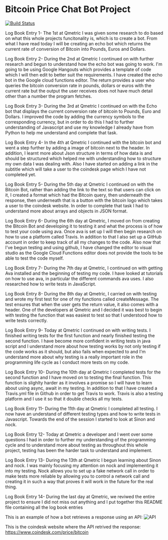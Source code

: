 # Bitcoin Price Chat Bot Project

[![Build Status](https://travis-ci.org/HarryQmetric/Bitcoin-Bot.svg?branch=master)](https://travis-ci.org/HarryQmetric/Bitcoin-Bot)

Log Book Entry 1-
The 1st at Qmetric I was given some research to do based on what this whole projects funcitonality is, which is to create a bot.
From what I have read today I will be creating an echo bot which returns the current rate of conversion of Bitcoin into Pounds, Euros
and Dollars.

Log Book Entry 2-
During the 2nd at Qmetric I continued on with further research and begun to understand how the echo bot was going to work.
I'm going to be using Google Hangouts which provides a template of code which I will then edit to better suit the requirements. I have 
created the echo bot in the Google cloud functions editor. The return provides a user who queries the bitcoin conversion rate in pounds, dollars or euros with the current rate but the output the user receives does not have much detail other than a number the program fetches. 

Log Book Entry 3-
During the 3rd at Qmetric I continued on with the Echo bot that displays the current conversion rate of bitcoin to 
Pounds, Euro and Dollars. I improved the code by adding the currency symbols to the corresponding currency, but in order to do this
I had to further understanding of Javascript and use my knowledge I already have from Python to help me understand 
and complete that task. 

Log Book Entry 4-
In the 4th at Qmetric I continued with the bitcoin bot and went a step further by adding a image of bitcoin next to the header. 
In addition, I learnt more about Json structure in terms of how data is and should be structured which helped me with understanding how to 
structure my own data I was dealing with. Also I have started on adding a link in the subtitle which will take a user to the coindesk 
page which I have not completed yet.

Log Book Entry 5-
During the 5th day at Qmetric I continued on with the Bitcoin Bot, rather than adding the link to the text so that users can click on it,
I created a format which had the Bitcoin query, then underneath the response, then underneath that is a button with the bitcoin logo which 
takes a user to the coindesk website. In order to complete that task I had to understand more about arrays and objects in JSON format.

Log Book Entry 6-
During the 6th day at Qmetric, I moved on from creating the Bitcoin Bot and developing it to testing it and what the process is of how 
to test your code using ava. Once ava is set up I will then begin research on how to use a platform called Travis. In addition to that I also set up a GitHub account in order to keep track of all my changes to the code. Also now that I've begun testing and using 
github, I have changed the editor to visual studio as the Google Cloud Functions editor does not provide the tools to be able to test the code myself.

Log Book Entry 7-
During the 7th day at Qmetric, I continued on with getting Ava installed and the beginning of testing my code. I have looked at
tutorials on how to use ava, in particular the different commands ava uses. I also researched how to write tests in JavaScript.

Log Book Entry 8-
During the 8th day at Qmetric, I carried on with testing and wrote my first test for one of my functions called createMessage. The test
ensures that when the user gets the return value, it also comes with a header. One of the developers at Qmetric and I decided it
was best to begin with testing the function that was easiest to test so that I understood how to write tests correctly. 

Log Book Entry 9-
Today at Qmetric I continued on with writing tests. I finished writing tests for the first function and nearly finished testing
the second function. I have become more confident in writing tests in java script and I understand more about how testing works by 
not only testing if the code works as it should, but also fails when expected to and I'm understand more about why testing is a really 
important role in the programming life cycle as I conduct more tests on my code.

Log Book Entry 10-
During the 10th day at Qmetric I completed tests for the second function and I have moved on to testing the final function. This function is slighlty harder as it involves a promise so I will have to learn about using async, await in my testing. In addition to that I have created a Travis.yml file in Github in order to get Travis to work. Travis is also a testing platform and I use it so that it double checks all my tests.

Log Book Entry 11-
During the 11th day at Qmetric I completed all testing. I now have an understand of different testing types and how to write tests in 
Javascript. Towards the end of the session I started to look at Sinon and nock. 

Log Book Entry 12-
Today at Qmetric a developer and I went over some questions I had in order to further my understanding of the programming cycle and to 
understand more about testing as throughout this whole project, testing has been the harder task to understand and implement. 

Log Book Entry 13-
During the 13th at Qmetric I begun learning about Sinon and nock. I was mainly focusing my attention on nock and implementing it into
my testing. Nock allows you to set up a fake network call in order to make tests more reliable by allowing you to control a network call
and creating it in such a way that proves it will work in the future for the real thing.  

Log Book Entry 14-
During the last day at Qmetric, we reviwed the entire project to ensure I did not miss out anything and I put together this README file
containing all the log book entries

This is an example of how a bot retrieves a response using an API:
![API ](https://user-images.githubusercontent.com/46711154/55329194-ecb24380-5485-11e9-9ecf-8ad3fc240e54.jpeg)

This is the coindesk website where the API retrived the response:
https://www.coindesk.com/price/bitcoin




